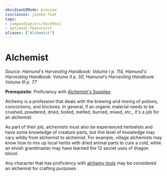 ```yaml
---
obsidianUIMode: preview
cssclasses: json5e-feat
tags:
- compendium/src/5e/hhhvi
- optional-feature/ct
aliases: ["Alchemist"]
---
```

# Alchemist
*Source: Hamund's Harvesting Handbook: Volume I p. 114, Hamund's Harvesting Handbook: Volume II p. 50, Hamund's Harvesting Handbook: Volume III p. 77*  

**Prerequisite**: Proficiency with [Alchemist's Supplies](2-Mechanics/CLI/items/alchemists-supplies.md)

Alchemy is a profession that deals with the brewing and mixing of potions, concoctions, and tinctures. In general, if an organic material needs to be crushed, powdered, dried, boiled, melted, burned, mixed, etc., it's a job for an alchemist.

As part of their job, alchemists must also be experienced herbalists and have some knowledge of creature parts, but this level of knowledge may vary wildly from alchemist to alchemist. For example, village alchemists may know how to mix up local herbs with dried animal parts to cure a cold, while an elvish grandmaster may have learned the 12 secret uses of dragon blood.

Any character that has proficiency with [alchemy tools](2-Mechanics/CLI/items/alchemists-supplies.md) may be considered an alchemist for crafting purposes.